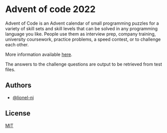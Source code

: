
# Advent of code 2022

Advent of Code is an Advent calendar of small programming puzzles for a variety of skill sets and skill levels that can be solved in any programming language you like. People use them as interview prep, company training, university coursework, practice problems, a speed contest, or to challenge each other.

More information available [here](https://adventofcode.com/2022/about).

The answers to the challenge questions are output to be retrieved from test files.

## Authors

- [@lionel-nj](https://www.github.com/lionel-nj)


## License

[MIT](https://choosealicense.com/licenses/mit/)

